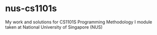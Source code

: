 # nus-cs1101s
My work and solutions for CS1101S Programming Methodology I module taken at National University of Singapore (NUS)
